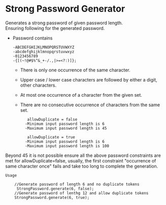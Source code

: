 # Strong Password Generator
 Generates a strong password of given password length.  
 Ensuring following for the generated password.
  - Password contains  
  
        -ABCDEFGHIJKLMNOPQRSTUVWXYZ 
        -abcdefghijklmnopqrstuvwxyz 
        -0123456789
        -{[(~!@#$%^&_+-/.,|>=<?:)]};
    - There is only one occurrence of the same character.
    - Upper case / lower case characters are followed by either a digit, other characters.
    - At most one occurrence of a character from the given set.
    - There are no consecutive occurrence of characters from the same set.
  
             allowDuplicate = false
            -Minimum input password length is 6
            -Maximum input password length is 45
   
             allowDuplicate = true 
            -Minimum input password length is 6
            -Maximum input password length is 100
  
  Beyond 45 it is not possible ensure all the above password constraints are met for allowDuplicate=false, usually, the first constraint "occurrence of same character once" fails and take too long to complete the generation.
  
    Usage

        //Generate password of length 6 and no duplicate tokens
         StrongPassword.generate(6, false);
        //Generate password of lenthg 12 and allow duplicate tokens                  
        StrongPassword.generate(6, true);
